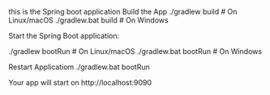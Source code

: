 this is the Spring boot application
Build the App
./gradlew build  # On Linux/macOS
./gradlew.bat build  # On Windows

Start the Spring Boot application:

./gradlew bootRun  # On Linux/macOS
./gradlew.bat bootRun  # On Windows

Restart Applicatiom
./gradlew.bat bootRun

Your app will start on http://localhost:9090
